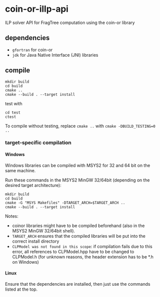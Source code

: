 # coin-or-illp-api

ILP solver API for FragTree computation using the coin-or library

## dependencies
- `gfortran` for coin-or
- `jdk` for Java Native Interface (JNI) libraries

## compile

``` shell
mkdir build
cd build
cmake ..
cmake --build . --target install
```
test with

``` shell
cd test
ctest
```

To compile without testing, replace `cmake ..` with `cmake -DBUILD_TESTING=0 ..`
### target-specific compilation

#### Windows

Windows libraries can be compiled with MSYS2 for 32 and 64 bit on the
same machine.

Run these commands in the MSYS2 MinGW 32/64bit (depending on the
desired target architecture):

``` shell
mkdir build
cd build
cmake -G "MSYS Makefiles" -DTARGET_ARCH=$TARGET_ARCH ..
cmake --build . --target install
```

Notes:
- coinor libraries might have to be compiled beforehand (also in the MSYS2
  MinGW 32/64bit shell).
- `TARGET_ARCH` ensures that the compiled libraries will be put into
  the correct install directory
- `CLPModel was not found in this scope`: if compilation fails due to
  this error, all references to CLPModel.hpp have to be changed to
  CLPModel.h (for unknown reasons, the header extension has to be *.h
  on Windows)

#### Linux

Ensure that the dependencies are installed, then just use the commands
listed at the top.
